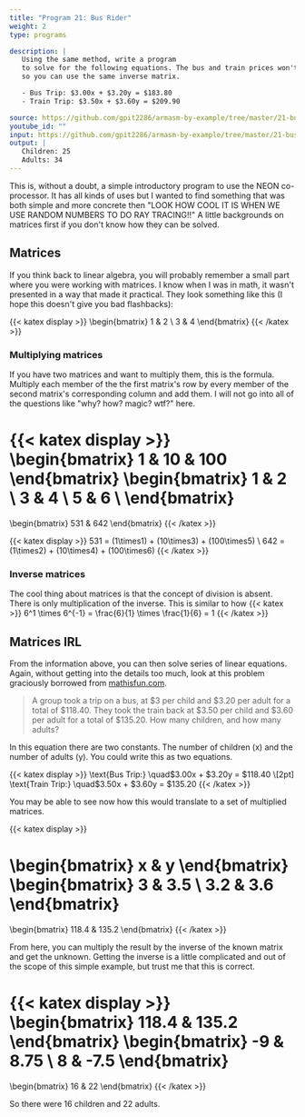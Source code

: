 ```yaml
---
title: "Program 21: Bus Rider"
weight: 2
type: programs

description: |
   Using the same method, write a program 
   to solve for the following equations. The bus and train prices won't change, 
   so you can use the same inverse matrix. 

   - Bus Trip: $3.00x + $3.20y = $183.80 
   - Train Trip: $3.50x + $3.60y = $209.90

source: https://github.com/gpit2286/armasm-by-example/tree/master/21-bus-rider
youtube_id: "" 
input: https://github.com/gpit2286/armasm-by-example/tree/master/21-bus-rider/template
output: |
   Children: 25
   Adults: 34 
---
```

 
This is, without a doubt, a simple introductory program to use the NEON co-processor. 
It has all kinds of uses but I wanted to find something that was both simple 
and more concrete then "LOOK HOW COOL IT IS WHEN WE USE RANDOM NUMBERS TO DO 
RAY TRACING!!" A little backgrounds on matrices first if you don't know how they 
can be solved. 

## Matrices 

If you think back to linear algebra, you will probably remember a small part 
where you were working with matrices. I know when I was in math, it wasn't 
presented in a way that made it practical. They look something like this (I hope 
this doesn't give you bad flashbacks): 

{{< katex display >}}
\begin{bmatrix}
   1 & 2 \\
   3 & 4
\end{bmatrix}
{{< /katex >}}

### Multiplying matrices 

If you have two matrices and want to multiply them, this is the formula. Multiply 
each member of the the first matrix's row by every member of the second matrix's 
corresponding column and add them. I will not go into all of the questions like 
"why? how? magic? wtf?" here. 

{{< katex display >}}
\begin{bmatrix}
   1 & 10 & 100
\end{bmatrix}
\begin{bmatrix}
   1 & 2 \\ 
   3 & 4 \\ 
   5 & 6 \\ 
\end{bmatrix}
= 
\begin{bmatrix}
  531 & 642
\end{bmatrix}
{{< /katex >}}


{{< katex display >}}
531 = (1\times1) + (10\times3) + (100\times5) \\
642 = (1\times2) + (10\times4) + (100\times6)
{{< /katex >}}

### Inverse matrices 

The cool thing about matrices is that the concept of division is absent. There is 
only multiplication of the inverse. This is similar to how {{< katex >}}
6^1 \times 6^{-1} = \frac{6}{1} \times \frac{1}{6} = 1
{{< /katex >}}

## Matrices IRL

From the information above, you can then solve series of linear equations. Again, 
without getting into the details too much, look at this problem graciously borrowed 
from [mathisfun.com](https://www.mathsisfun.com/algebra/matrix-inverse.html). 

> A group took a trip on a bus, at $3 per child and $3.20 per adult for a total of $118.40.
> They took the train back at $3.50 per child and $3.60 per adult for a total of $135.20.
> How many children, and how many adults? 

In this equation there are two constants. The number of children (x) and the number 
of adults (y). You could write this as two equations. 

{{< katex display >}}
\text{Bus Trip:} \quad\$3.00x + \$3.20y = \$118.40 \\[2pt]
\text{Train Trip:} \quad\$3.50x + \$3.60y = \$135.20 
{{< /katex >}}

You may be able to see now how this would translate to a set of multiplied matrices. 

{{< katex display >}}

\begin{bmatrix}
   x & y
\end{bmatrix}
\begin{bmatrix}
   3 & 3.5 \\ 
   3.2 & 3.6 
\end{bmatrix}
= 
\begin{bmatrix}
   118.4 & 135.2 
\end{bmatrix}
{{< /katex >}}

From here, you can multiply the result by the inverse of the known matrix and 
get the unknown. Getting the inverse is a little complicated and out of the scope 
of this simple example, but trust me that this is correct. 

{{< katex display >}}
\begin{bmatrix}
   118.4 & 135.2    
\end{bmatrix}
\begin{bmatrix}
   -9 & 8.75 \\ 
   8 & -7.5 
\end{bmatrix}
= 
\begin{bmatrix}
   16 & 22
\end{bmatrix}
{{< /katex >}}

So there were 16 children and 22 adults. 

